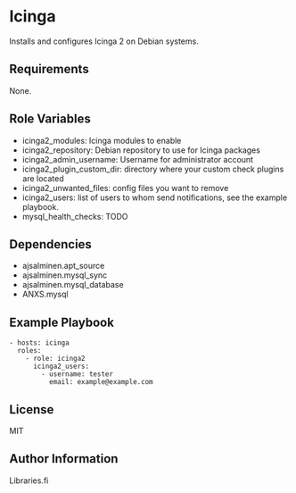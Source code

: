 Icinga
=========

Installs and configures Icinga 2 on Debian systems.

Requirements
------------

None.

Role Variables
--------------

 * icinga2_modules: Icinga modules to enable
 * icinga2_repository: Debian repository to use for Icinga packages
 * icinga2_admin_username: Username for administrator account
 * icinga2_plugin_custom_dir: directory where your custom check plugins are located
 * icinga2_unwanted_files: config files you want to remove
 * icinga2_users: list of users to whom send notifications, see the example playbook.
 * mysql_health_checks: TODO

Dependencies
------------

 * ajsalminen.apt_source
 * ajsalminen.mysql_sync
 * ajsalminen.mysql_database
 * ANXS.mysql

Example Playbook
----------------

```
- hosts: icinga
  roles:
    - role: icinga2
      icinga2_users:
        - username: tester
          email: example@example.com
```

License
-------

MIT

Author Information
------------------

Libraries.fi
